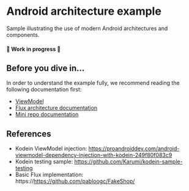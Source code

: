 # Android architecture example
Sample illustrating the use of modern Android architectures and components.

#### 🚧 Work in progress 🚧

## Before you dive in...
In order to understand the example fully, we recommend reading the following documentation first:
* [ViewModel](https://developer.android.com/topic/libraries/architecture/viewmodel)
* [Flux architecture documentation](https://facebook.github.io/flux/)
* [Mini repo documentation](https://github.com/bq/mini-kotlin)

## References
* Kodein ViewModel injection: https://proandroiddev.com/android-viewmodel-dependency-injection-with-kodein-249f80f083c9
* Kodein testing sample: https://github.com/Karumi/kodein-sample-testing
* Basic Flux implementation: https://https://github.com/pabloogc/FakeShop/
